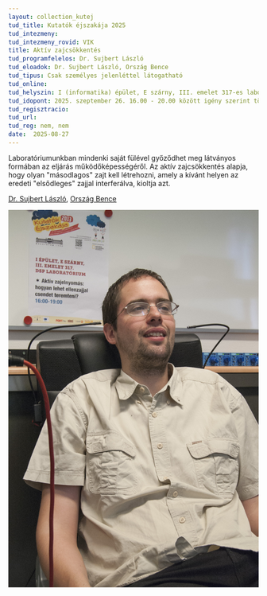 ```yaml
---
layout: collection_kutej
tud_title: Kutatók éjszakája 2025
tud_intezmeny: 
tud_intezmeny_rovid: VIK
title: Aktív zajcsökkentés
tud_programfelelos: Dr. Sujbert László
tud_eloadok: Dr. Sujbert László, Ország Bence
tud_tipus: Csak személyes jelenléttel látogatható
tud_online: 
tud_helyszin: I (informatika) épület, E szárny, III. emelet 317-es laboratórium
tud_idopont: 2025. szeptember 26. 16.00 - 20.00 között igény szerint többször is
tud_regisztracio: 
tud_url: 
tud_reg: nem, nem
date:  2025-08-27
---
```


Laboratóriumunkban mindenki saját fülével győződhet meg látványos formában az eljárás működőképességéről. 
Az aktív zajcsökkentés alapja, hogy olyan "másodlagos" zajt kell létrehozni, amely a kívánt helyen az eredeti "elsődleges" zajjal interferálva, kioltja azt.

[Dr. Sujbert László](https://tudprog.bme.hu/kutatok_ejszakaja/profilok/sujbert_laszlo), [Ország Bence](https://tudprog.bme.hu/kutatok_ejszakaja/profilok/orszag_bence)

![Aktív zajcsökkentés](../2025/images/aktiv-zajcsokkentes.jpg)
